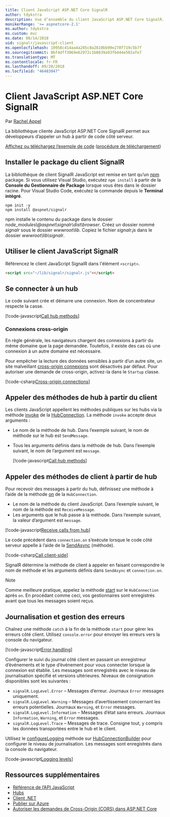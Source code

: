 ```yaml
---
title: Client JavaScript ASP.NET Core SignalR
author: tdykstra
description: Vue d’ensemble du client JavaScript ASP.NET Core SignalR.
monikerRange: '>= aspnetcore-2.1'
ms.author: tdykstra
ms.custom: mvc
ms.date: 08/14/2018
uid: signalr/javascript-client
ms.openlocfilehash: 10958c414aa4a285c8a2810bb99e278f719c5b7f
ms.sourcegitcommit: 8bf4dff3069e62972c1b0839a93fb444e502afe7
ms.translationtype: MT
ms.contentlocale: fr-FR
ms.lasthandoff: 09/20/2018
ms.locfileid: "46483047"
---
```

# <a name="aspnet-core-signalr-javascript-client"></a>Client JavaScript ASP.NET Core SignalR

Par [Rachel Appel](http://twitter.com/rachelappel)

La bibliothèque cliente JavaScript ASP.NET Core SignalR permet aux développeurs d’appeler un hub à partir de code côté serveur.

[Affichez ou téléchargez l’exemple de code](https://github.com/aspnet/Docs/tree/live/aspnetcore/signalr/javascript-client/sample) ([procédure de téléchargement](xref:tutorials/index#how-to-download-a-sample))

## <a name="install-the-signalr-client-package"></a>Installer le package du client SignalR

La bibliothèque de client SignalR JavaScript est remise en tant qu’un [npm](https://www.npmjs.com/) package. Si vous utilisez Visual Studio, exécutez `npm install` à partir de la **Console du Gestionnaire de Package** lorsque vous êtes dans le dossier racine. Pour Visual Studio Code, exécutez la commande depuis le **Terminal intégré**.

  ```console
  npm init -y
  npm install @aspnet/signalr
  ```

npm installe le contenu du package dans le dossier *node_modules\\@aspnet\signalr\dist\browser*. Créez un dossier nommé *signalr* sous le dossier *wwwroot\\lib*. Copiez le fichier *signalr.js* dans le dossier *wwwroot\lib\signalr*.

## <a name="use-the-signalr-javascript-client"></a>Utiliser le client JavaScript SignalR

Référencez le client JavaScript SignalR dans l'élément `<script>`.

```html
<script src="~/lib/signalr/signalr.js"></script>
```

## <a name="connect-to-a-hub"></a>Se connecter à un hub

Le code suivant crée et démarre une connexion. Nom de concentrateur respecte la casse.

[!code-javascript[Call hub methods](javascript-client/sample/wwwroot/js/chat.js?range=9-12,28)]

### <a name="cross-origin-connections"></a>Connexions cross-origin

En règle générale, les navigateurs chargent des connexions à partir du même domaine que la page demandée. Toutefois, il existe des cas où une connexion à un autre domaine est nécessaire.

Pour empêcher la lecture des données sensibles à partir d’un autre site, un site malveillant [cross-origin connexions](xref:security/cors) sont désactivés par défaut. Pour autoriser une demande de cross-origin, activez-la dans le `Startup` classe.

[!code-csharp[Cross-origin connections](javascript-client/sample/Startup.cs?highlight=29-35,56)]

## <a name="call-hub-methods-from-client"></a>Appeler des méthodes de hub à partir du client

Les clients JavaScript appellent les méthodes publiques sur les hubs via la méthode [invoke](/javascript/api/%40aspnet/signalr/hubconnection#invoke) de la [HubConnection](/javascript/api/%40aspnet/signalr/hubconnection). La méthode `invoke` accepte deux arguments :

* Le nom de la méthode de hub. Dans l’exemple suivant, le nom de méthode sur le hub est `SendMessage`.
* Tous les arguments définis dans la méthode de hub. Dans l’exemple suivant, le nom de l’argument est `message`.

  [!code-javascript[Call hub methods](javascript-client/sample/wwwroot/js/chat.js?range=24)]

## <a name="call-client-methods-from-hub"></a>Appeler des méthodes de client à partir de hub

Pour recevoir des messages à partir du hub, définissez une méthode à l’aide de la méthode [on](/javascript/api/%40aspnet/signalr/hubconnection#on) de la `HubConnection`.

* Le nom de la méthode du client JavaScript. Dans l’exemple suivant, le nom de la méthode est `ReceiveMessage`.
* Les arguments que le hub passe à la méthode. Dans l’exemple suivant, la valeur d’argument est `message`.

[!code-javascript[Receive calls from hub](javascript-client/sample/wwwroot/js/chat.js?range=14-19)]

Le code précédent dans `connection.on` s’exécute lorsque le code côté serveur appelle à l’aide de la [SendAsync](/dotnet/api/microsoft.aspnetcore.signalr.clientproxyextensions.sendasync) (méthode).

[!code-csharp[Call client-side](javascript-client/sample/hubs/chathub.cs?range=8-11)]

SignalR détermine la méthode de client à appeler en faisant correspondre le nom de méthode et les arguments définis dans `SendAsync` et `connection.on`.

> [!NOTE]
> Comme meilleure pratique, appelez la méthode [start](/javascript/api/%40aspnet/signalr/hubconnection#start) sur le `HubConnection` après `on`. En procédant comme ceci, vos gestionnaires sont enregistrés avant que tous les messages soient reçus.

## <a name="error-handling-and-logging"></a>Journalisation et gestion des erreurs

Chaînez une méthode `catch` à la fin de la méthode `start` pour gérer les erreurs côté client. Utilisez `console.error` pour envoyer les erreurs vers la console du navigateur.

[!code-javascript[Error handling](javascript-client/sample/wwwroot/js/chat.js?range=28)]

Configurer le suivi du journal côté client en passant un enregistreur d’événements et le type d’événement pour vous connecter lorsque la connexion est établie. Les messages sont enregistrés avec le niveau de journalisation spécifié et versions ultérieures. Niveaux de consignation disponibles sont les suivantes :

* `signalR.LogLevel.Error` &ndash; Messages d’erreur. Journaux `Error` messages uniquement.
* `signalR.LogLevel.Warning` &ndash; Messages d’avertissement concernant les erreurs potentielles. Journaux `Warning`, et `Error` messages.
* `signalR.LogLevel.Information` &ndash; Messages d’état sans erreurs. Journaux `Information`, `Warning`, et `Error` messages.
* `signalR.LogLevel.Trace` &ndash; Messages de trace. Consigne tout, y compris les données transportées entre le hub et le client.

Utilisez le [configureLogging](/javascript/api/%40aspnet/signalr/hubconnectionbuilder#configurelogging) méthode sur [HubConnectionBuilder](/javascript/api/%40aspnet/signalr/hubconnectionbuilder) pour configurer le niveau de journalisation. Les messages sont enregistrés dans la console du navigateur.

[!code-javascript[Logging levels](javascript-client/sample/wwwroot/js/chat.js?range=9-12)]

## <a name="additional-resources"></a>Ressources supplémentaires

* [Référence de l’API JavaScript](/javascript/api/?view=signalr-js-latest)
* [Hubs](xref:signalr/hubs)
* [Client .NET](xref:signalr/dotnet-client)
* [Publier sur Azure](xref:signalr/publish-to-azure-web-app)
* [Autoriser les demandes de Cross-Origin (CORS) dans ASP.NET Core](xref:security/cors)
